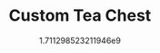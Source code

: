 ---
title: "Custom Tea Chest"
date: 1711298523.211946
image: "img/tea-chest-painted2.jpeg"
description: "My very own design, lasercut wood, hand painted. Removable tea storage trays"
---